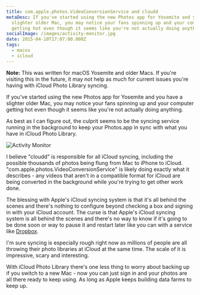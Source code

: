 ```yaml
---
title: com.apple.photos.VideoConversionService and cloudd
metaDesc: If you've started using the new Photos app for Yosemite and you have a
  slighter older Mac, you may notice your fans spinning up and your computer
  getting hot even though it seems like you're not actually doing anything.
socialImage: /images/activity-monitor.jpg
date: 2015-04-10T17:07:00.000Z
tags:
  - macos
  - icloud
---
```

<p class="text-300"><strong>Note:</strong> This was written for macOS Yosemite and older Macs. If you're visiting this in the future, it may not help as much for current issues you're having with iCloud Photo Library syncing.</p>

<p>If you've started using the new Photos app for Yosemite and you have a slighter older Mac, you may notice your fans spinning up and your computer getting hot even though it seems like you're not actually doing anything.</p>
<p>As best as I can figure out, the culprit seems to be the syncing service running in the background to keep your Photos.app in sync with what you have in iCloud Photo Library.</p>

![Activity Monitor](/images/activity-monitor.jpg "Activity Monitor")

<p>I believe "cloudd" is responsible for all iCloud syncing, including the possible thousands of photos being flung from Mac to iPhone to iCloud. "com.apple.photos.VideoConversionService" is likely doing exactly what it describes - any videos that aren't in a compatible format for iCloud are being converted in the background while you're trying to get other work done.</p>
<p>The blessing with Apple's iCloud syncing system is that it's all behind the scenes and there's nothing to configure beyond checking a box and signing in with your iCloud account. The curse is that Apple's iCloud syncing system is all behind the scenes and there's no way to know if it's going to be done soon or way to pause it and restart later like you can with a service like <a href="https://db.tt/czHe7sK">Dropbox</a>.</p>
<p>I'm sure syncing is especially rough right now as millions of people are all throwing their photo libraries at iCloud at the same time. The scale of it is impressive, scary and interesting.</p>
<p>With iCloud Photo Library there's one less thing to worry about backing up if you switch to a new Mac - now you can just sign in and your photos are all there ready to keep using. As long as Apple keeps building data farms to keep up.</p>